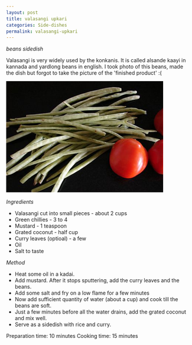 ```yaml
---
layout: post
title: valasangi upkari
categories: Side-dishes
permalink: valasangi-upkari
---
```


_beans sidedish_

Valasangi is very widely used by the konkanis. It is called alsande kaayi in kannada and yardlong beans in english. 
I took photo of this beans, made the dish but forgot to take the picture of the 'finished product' :(

<img src="/images/90t.jpg" style="height:300px;width:425px" />

_Ingredients_
* Valasangi cut into small pieces - about 2 cups
* Green chillies - 3 to 4
* Mustard - 1 teaspoon
* Grated coconut - half cup
* Curry leaves (optioal) - a few
* Oil
* Salt to taste

_Method_

* Heat some oil in a kadai. 
* Add mustard. After it stops sputtering, add the curry leaves and the beans.
* Add some salt and fry on a low flame for a few minutes
* Now add sufficient quantity of water (about a cup) and cook till the beans are soft.
* Just a few minutes before all the water drains, add the grated coconut and mix well.
* Serve as a sidedish with rice and curry.

Preparation time: 10 minutes 
Cooking time:  15 minutes
